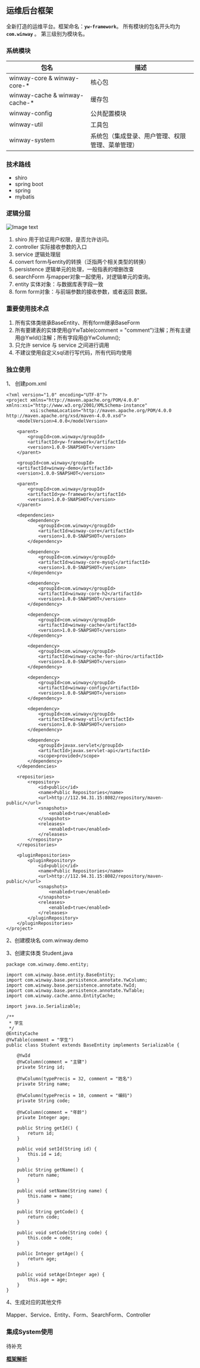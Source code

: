 ## 运维后台框架

全新打造的运维平台。框架命名：**`yw-framework`**。 所有模块的包名开头均为 **`com.winway`** 。 第三级别为模块名。

### 系统模块 
 
 包名  | 描述
  ------------- | -------------
 winway-core & winway-core-*  | 核心包
 winway-cache & winway-cache-*  | 缓存包
 winway-config  | 公共配置模块
 winway-util  | 工具包
 winway-system  | 系统包（集成登录、用户管理、权限管理、菜单管理）
 
### 技术路线
* shiro
* spring boot
* spring 
* mybatis

### 逻辑分层
![Image text]( http://112.94.31.15:8777/jsjg.png)
1)	shiro 用于验证用户权限，是否允许访问。
2)	controller 实际接收参数的入口
3)	service 逻辑处理层
4)	convert  form与entity的转换（泛指两个相关类型的转换）
5)	persistence 逻辑单元的处理，一般指表的增删改查
6)	searchForm 与mapper对象一起使用，对逻辑单元的查询。
7)	entity 实体对象：与数据库表字段一致
8)	form form对象：与前端参数的接收参数，或者返回 数据。

### 重要使用技术点
1. 所有实体类继承BaseEntity、所有form继承BaseForm
2. 所有要建表的实体使用@YwTable(comment = "comment")注解；所有主键用@YwId()注解；所有字段用@YwColumn();
3. 只允许 service 与 service 之间进行调用
4. 不建议使用自定义sql进行写代码，所有代码均使用


### 独立使用
1、 创建pom.xml
```
<?xml version="1.0" encoding="UTF-8"?>
<project xmlns="http://maven.apache.org/POM/4.0.0" xmlns:xsi="http://www.w3.org/2001/XMLSchema-instance"
         xsi:schemaLocation="http://maven.apache.org/POM/4.0.0 http://maven.apache.org/xsd/maven-4.0.0.xsd">
    <modelVersion>4.0.0</modelVersion>

    <parent>
        <groupId>com.winway</groupId>
        <artifactId>yw-framework</artifactId>
        <version>1.0.0-SNAPSHOT</version>
    </parent>
    
    <groupId>com.winway</groupId>
    <artifactId>winway-demo</artifactId>
    <version>1.0.0-SNAPSHOT</version>

    <parent>
        <groupId>com.winway</groupId>
        <artifactId>yw-framework</artifactId>
        <version>1.0.0-SNAPSHOT</version>
    </parent>

    <dependencies>
        <dependency>
            <groupId>com.winway</groupId>
            <artifactId>winway-core</artifactId>
            <version>1.0.0-SNAPSHOT</version>
        </dependency>

        <dependency>
            <groupId>com.winway</groupId>
            <artifactId>winway-core-mysql</artifactId>
            <version>1.0.0-SNAPSHOT</version>
        </dependency>

        <dependency>
            <groupId>com.winway</groupId>
            <artifactId>winway-core-h2</artifactId>
            <version>1.0.0-SNAPSHOT</version>
        </dependency>

        <dependency>
            <groupId>com.winway</groupId>
            <artifactId>winway-cache</artifactId>
            <version>1.0.0-SNAPSHOT</version>
        </dependency>
        
        <dependency>
            <groupId>com.winway</groupId>
            <artifactId>winway-cache-for-shiro</artifactId>
            <version>1.0.0-SNAPSHOT</version>
        </dependency>

        <dependency>
            <groupId>com.winway</groupId>
            <artifactId>winway-config</artifactId>
            <version>1.0.0-SNAPSHOT</version>
        </dependency>

        <dependency>
            <groupId>com.winway</groupId>
            <artifactId>winway-util</artifactId>
            <version>1.0.0-SNAPSHOT</version>
        </dependency>

        <dependency>
            <groupId>javax.servlet</groupId>
            <artifactId>javax.servlet-api</artifactId>
            <scope>provided</scope>
        </dependency>
    </dependencies>
    
    <repositories>
        <repository>
            <id>public</id>
            <name>Public Repositories</name>
            <url>http://112.94.31.15:8082/repository/maven-public/</url>
            <snapshots>
                <enabled>true</enabled>
            </snapshots>
            <releases>
                <enabled>true</enabled>
            </releases>
        </repository>
    </repositories>

    <pluginRepositories>
        <pluginRepository>
            <id>public</id>
            <name>Public Repositories</name>
            <url>http://112.94.31.15:8082/repository/maven-public/</url>
            <snapshots>
                <enabled>true</enabled>
            </snapshots>
            <releases>
                <enabled>true</enabled>
            </releases>
        </pluginRepository>
    </pluginRepositories>
</project>
```

2、创建模块名 com.winway.demo

3、创建实体类 Student.java
```
package com.winway.demo.entity;

import com.winway.base.entity.BaseEntity;
import com.winway.base.persistence.annotate.YwColumn;
import com.winway.base.persistence.annotate.YwId;
import com.winway.base.persistence.annotate.YwTable;
import com.winway.cache.anno.EntityCache;

import java.io.Serializable;

/**
 * 学生
 */
@EntityCache
@YwTable(comment = "学生")
public class Student extends BaseEntity implements Serializable {

    @YwId
    @YwColumn(comment = "主键")
    private String id;

    @YwColumn(typePrecis = 32, comment = "姓名")
    private String name;

    @YwColumn(typePrecis = 10, comment = "编码")
    private String code;

    @YwColumn(comment = "年龄")
    private Integer age;

    public String getId() {
        return id;
    }

    public void setId(String id) {
        this.id = id;
    }

    public String getName() {
        return name;
    }

    public void setName(String name) {
        this.name = name;
    }

    public String getCode() {
        return code;
    }

    public void setCode(String code) {
        this.code = code;
    }

    public Integer getAge() {
        return age;
    }

    public void setAge(Integer age) {
        this.age = age;
    }
}

```

4、生成对应的其他文件

  Mapper、Service、Entity、Form、SearchForm、Controller
  
  
### 集成System使用
 待补充

**[框架解析](http://112.94.31.15:8777/框架解析.pdf)**
